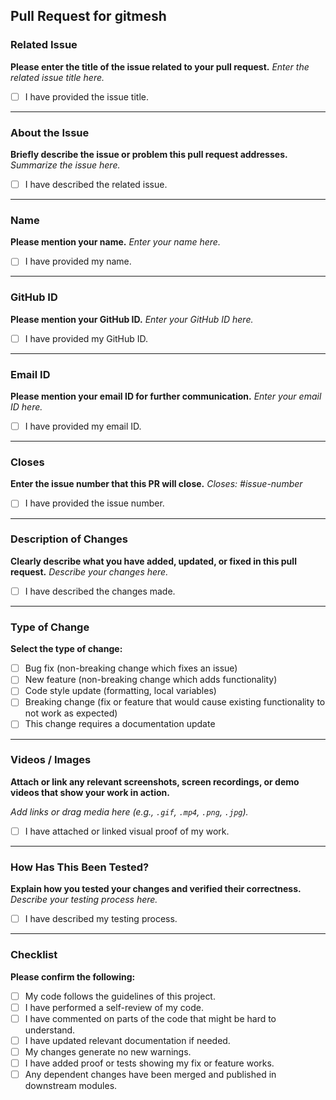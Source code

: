 ## Pull Request for gitmesh

### Related Issue

**Please enter the title of the issue related to your pull request.**
*Enter the related issue title here.*

* [ ] I have provided the issue title.

---

### About the Issue

**Briefly describe the issue or problem this pull request addresses.**
*Summarize the issue here.*

* [ ] I have described the related issue.

---

### Name

**Please mention your name.**
*Enter your name here.*

* [ ] I have provided my name.

---

### GitHub ID

**Please mention your GitHub ID.**
*Enter your GitHub ID here.*

* [ ] I have provided my GitHub ID.

---

### Email ID

**Please mention your email ID for further communication.**
*Enter your email ID here.*

* [ ] I have provided my email ID.

---

### Closes

**Enter the issue number that this PR will close.**
*Closes: #issue-number*

* [ ] I have provided the issue number.

---

### Description of Changes

**Clearly describe what you have added, updated, or fixed in this pull request.**
*Describe your changes here.*

* [ ] I have described the changes made.

---

### Type of Change

**Select the type of change:**

* [ ] Bug fix (non-breaking change which fixes an issue)
* [ ] New feature (non-breaking change which adds functionality)
* [ ] Code style update (formatting, local variables)
* [ ] Breaking change (fix or feature that would cause existing functionality to not work as expected)
* [ ] This change requires a documentation update

---

### Videos / Images

**Attach or link any relevant screenshots, screen recordings, or demo videos that show your work in action.**

*Add links or drag media here (e.g., `.gif`, `.mp4`, `.png`, `.jpg`).*

* [ ] I have attached or linked visual proof of my work.

---

### How Has This Been Tested?

**Explain how you tested your changes and verified their correctness.**
*Describe your testing process here.*

* [ ] I have described my testing process.

---

### Checklist

**Please confirm the following:**

* [ ] My code follows the guidelines of this project.
* [ ] I have performed a self-review of my code.
* [ ] I have commented on parts of the code that might be hard to understand.
* [ ] I have updated relevant documentation if needed.
* [ ] My changes generate no new warnings.
* [ ] I have added proof or tests showing my fix or feature works.
* [ ] Any dependent changes have been merged and published in downstream modules.
